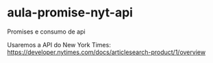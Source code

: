 # aula-promise-nyt-api
Promises e consumo de api

Usaremos a API do New York Times:
https://developer.nytimes.com/docs/articlesearch-product/1/overview
